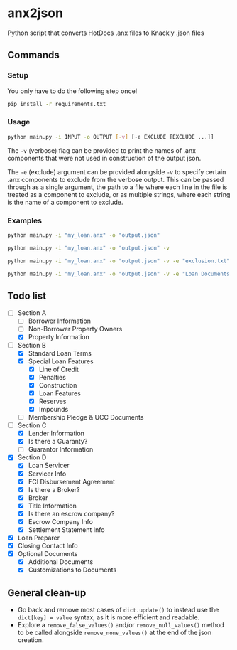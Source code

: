 # anx2json
Python script that converts HotDocs .anx files to Knackly .json files

## Commands

### Setup
You only have to do the following step once!
```bash
pip install -r requirements.txt
```

### Usage

```bash
python main.py -i INPUT -o OUTPUT [-v] [-e EXCLUDE [EXCLUDE ...]]
```

The `-v` (verbose) flag can be provided to print the names of .anx components that were not used in construction of the output json.

The `-e` (exclude) argument can be provided alongside `-v` to specify certain .anx components to exclude from the verbose output. This can be passed through as a single argument, the path to a file where each line in the file is treated as a component to exclude, or as multiple strings, where each string is the name of a component to exclude.

### Examples

```bash
python main.py -i "my_loan.anx" -o "output.json"

python main.py -i "my_loan.anx" -o "output.json" -v

python main.py -i "my_loan.anx" -o "output.json" -v -e "exclusion.txt"

python main.py -i "my_loan.anx" -o "output.json" -v -e "Loan Documents MC" "ClientName" "(ANSWER FILE HISTORY)" 
```
## Todo list

- [ ] Section A
  - [ ] Borrower Information
  - [ ] Non-Borrower Property Owners
  - [x] Property Information
- [ ] Section B
  - [x] Standard Loan Terms
  - [x] Special Loan Features
    - [x] Line of Credit
    - [x] Penalties
    - [x] Construction
    - [x] Loan Features
    - [x] Reserves
    - [x] Impounds
  - [ ] Membership Pledge & UCC Documents
- [ ] Section C
  - [x] Lender Information
  - [x] Is there a Guaranty?
  - [ ] Guarantor Information
- [x] Section D
  - [x] Loan Servicer
  - [x] Servicer Info
  - [x] FCI Disbursement Agreement
  - [x] Is there a Broker?
  - [x] Broker
  - [x] Title Information
  - [x] Is there an escrow company?
  - [x] Escrow Company Info
  - [x] Settlement Statement Info
- [x] Loan Preparer
- [x] Closing Contact Info
- [x] Optional Documents
  - [x] Additional Documents
  - [x] Customizations to Documents

## General clean-up
- Go back and remove most cases of `dict.update()` to instead use the `dict[key] = value` syntax, as it is more efficient and readable.
- Explore a `remove_false_values()` and/or `remove_null_values()` method to be called alongside `remove_none_values()` at the end of the json creation.